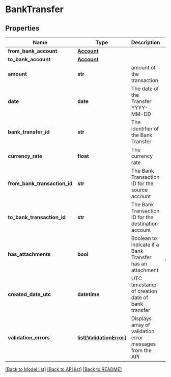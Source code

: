 # BankTransfer

## Properties
Name | Type | Description | Notes
------------ | ------------- | ------------- | -------------
**from_bank_account** | [**Account**](Account.md) |  | 
**to_bank_account** | [**Account**](Account.md) |  | 
**amount** | **str** | amount of the transaction | 
**date** | **date** | The date of the Transfer YYYY-MM-DD | [optional] 
**bank_transfer_id** | **str** | The identifier of the Bank Transfer | [optional] 
**currency_rate** | **float** | The currency rate | [optional] 
**from_bank_transaction_id** | **str** | The Bank Transaction ID for the source account | [optional] 
**to_bank_transaction_id** | **str** | The Bank Transaction ID for the destination account | [optional] 
**has_attachments** | **bool** | Boolean to indicate if a Bank Transfer has an attachment | [optional] [default to False]
**created_date_utc** | **datetime** | UTC timestamp of creation date of bank transfer | [optional] 
**validation_errors** | [**list[ValidationError]**](ValidationError.md) | Displays array of validation error messages from the API | [optional] 

[[Back to Model list]](../README.md#documentation-for-models) [[Back to API list]](../README.md#documentation-for-api-endpoints) [[Back to README]](../README.md)


